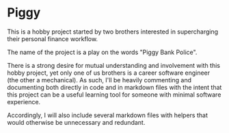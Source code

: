 # Piggy

This is a hobby project started by two brothers interested in supercharging their personal finance workflow. 

The name of the project is a play on the words "Piggy Bank Police".

There is a strong desire for mutual understanding and involvement with this hobby project, 
yet only one of us brothers is a career software engineer (the other a mechanical). 
As such, I'll be heavily commenting and documenting both directly in code and in markdown files
with the intent that this project can be a useful learning tool for someone with minimal software experience.

Accordingly, I will also include several markdown files with helpers that would otherwise be unnecessary and redundant.
